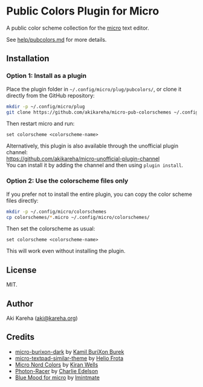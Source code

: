 # Public Colors Plugin for Micro

A public color scheme collection for the
[micro](https://micro-editor.github.io/) text editor.

See [help/pubcolors.md](help/pubcolors.md) for more details.

## Installation

### Option 1: Install as a plugin

Place the plugin folder in `~/.config/micro/plug/pubcolors/`, or clone it
directly from the GitHub repository:

```sh
mkdir -p ~/.config/micro/plug
git clone https://github.com/akikareha/micro-pub-colorschemes ~/.config/micro/plug/pubcolors
```

Then restart micro and run:

```
set colorscheme <colorscheme-name>
```

Alternatively, this plugin is also available through the unofficial plugin
channel:  
https://github.com/akikareha/micro-unofficial-plugin-channel  
You can install it by adding the channel and then using `plugin install`.

### Option 2: Use the colorscheme files only

If you prefer not to install the entire plugin, you can copy the color scheme
files directly:

```sh
mkdir -p ~/.config/micro/colorschemes
cp colorschemes/*.micro ~/.config/micro/colorschemes/
```

Then set the colorscheme as usual:

```
set colorscheme <colorscheme-name>
```

This will work even without installing the plugin.

## License

MIT.

## Author

Aki Kareha (aki@kareha.org)

## Credits

* [micro-burixon-dark](https://github.com/BuriXon-code/micro-burixon-dark) by
  [Kamil BuriXon Burek](https://github.com/BuriXon-code)
* [micro-textpad-similar-theme](https://github.com/helio-frota/micro-textpad-similar-theme)
  by [Helio Frota](https://github.com/helio-frota)
* [Micro Nord Colors](https://github.com/KiranWells/micro-nord-tc-colors) by
  [Kiran Wells](https://github.com/KiranWells)
* [Photon-Racer](https://github.com/edelsonc/micro-photon-racer) by
  [Charlie Edelson](https://github.com/edelsonc)
* [Blue Mood for micro](https://gitlab.com/lmintmate/blue-mood-micro) by
  [lmintmate](https://gitlab.com/lmintmate)
